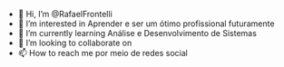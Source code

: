 - 👋 Hi, I’m @RafaelFrontelli
- 👀 I’m interested in  Aprender e ser um  ótimo profissional futuramente
- 🌱 I’m currently learning  Análise e Desenvolvimento de Sistemas
- 💞️ I’m looking to collaborate on 
- 📫 How to reach me  por meio de redes social

<!---
RafaelFrontelli/RafaelFrontelli is a ✨ special ✨ repository because its `README.md` (this file) appears on your GitHub profile.
You can click the Preview link to take a look at your changes.
--->
